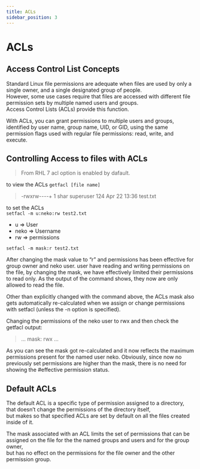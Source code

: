 ```yaml
---
title: ACLs
sidebar_position: 3
---
```


# ACLs

## Access Control List Concepts

Standard Linux file permissions are adequate when files are used by only a single owner, and a single designated group of people.  
However, some use cases require that files are accessed with different file permission sets by multiple named users and groups.  
Access Control Lists (ACLs) provide this function.

With ACLs, you can grant permissions to multiple users and groups, identified by user name, group name, UID, or GID, using the same permission flags used with regular file permissions: read, write, and execute.

## Controlling Access to files with ACLs

> From RHL 7 acl option is enabled by dafault.

to view the ACLs
`getfacl [file name]`

> -rwxrw----+ 1 shar superuser 124 Apr 22 13:36 test.txt

to set the ACLs  
`setfacl -m u:neko:rw test2.txt`

- u => User
- neko => Username
- rw => permissions

`setfacl -m mask:r test2.txt`

After changing the mask value to “r” and permissions has been effective for group owner and neko user. user have reading and writing permissions on the file, by changing the mask, we have effectively limited their permissions to read only. As the output of the command shows, they now are only allowed to read the file.

Other than explicitly changed with the command above, the ACLs mask also gets automatically re-calculated when we assign or change permissions with setfacl (unless the -n option is specified).

Changing the permissions of the neko user to rwx and then check the getfacl output:

> ... mask: rwx ...

As you can see the mask got re-calculated and it now reflects the maximum permissions present for the named user neko. Obviously, since now no previously set permissions are higher than the mask, there is no need for showing the #effective permission status.

## Default ACLs

The default ACL is a specific type of permission assigned to a directory,  
that doesn’t change the permissions of the directory itself,  
but makes so that specified ACLs are set by default on all the files created inside of it.

The mask associated with an ACL limits the set of permissions that can be assigned on the file for the the named groups and users and for the group owner,  
but has no effect on the permissions for the file owner and the other permission group.
